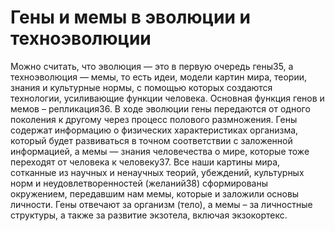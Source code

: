 # Гены и мемы в эволюции и техноэволюции

Можно считать, что эволюция — это в первую очередь гены35, а техноэволюция — мемы, то есть идеи, модели картин мира, теории, знания и культурные нормы, с помощью которых создаются технологии, усиливающие функции человека. Основная функция генов и мемов – репликация36. 
В ходе эволюции гены передаются от одного поколения к другому через процесс полового размножения. Гены содержат информацию о физических характеристиках организма, который будет развиваться в точном соответствии с заложенной информацией, а мемы — знания человечества о мире, которые тоже переходят от человека к человеку37. 
Все наши картины мира, сотканные из научных и ненаучных теорий, убеждений, культурных норм и неудовлетворенностей (желаний38) сформированы окружением, передавшим нам мемы, которые и заложили основы личности. Гены отвечают за организм (тело), а мемы – за личностные структуры, а также за развитие экзотела, включая экзокортекс.

